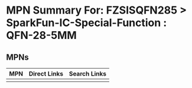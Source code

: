 



# MPN Summary For: FZSISQFN285 > SparkFun-IC-Special-Function : QFN-28-5MM

## MPNs
  

|MPN|Direct Links|Search Links|
| :--- | :--- | :--- |
||||
